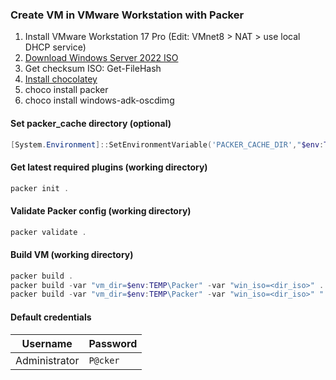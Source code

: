 ### Create VM in VMware Workstation with Packer

1. Install VMware Workstation 17 Pro (Edit: VMnet8 > NAT > use local DHCP service)
2. [Download Windows Server 2022 ISO](https://www.microsoft.com/en-us/evalcenter/download-windows-server-2022)
3. Get checksum ISO: Get-FileHash <iso>
4. [Install chocolatey](https://chocolatey.org/install)
5. choco install packer
6. choco install windows-adk-oscdimg

#### Set packer_cache directory (optional)

```powershell
[System.Environment]::SetEnvironmentVariable('PACKER_CACHE_DIR',"$env:TEMP", 'User')
```

#### Get latest required plugins (working directory)

```powershell
packer init .
```

#### Validate Packer config (working directory)

```powershell
packer validate .
```

#### Build VM (working directory)

```powershell
packer build .
packer build -var "vm_dir=$env:TEMP\Packer" -var "win_iso=<dir_iso>" .
packer build -var "vm_dir=$env:TEMP\Packer" -var "win_iso=<dir_iso>" ".\W2K22.pkr.hcl"
```

#### Default credentials

| Username      | Password    |
| ------------- | ----------- |
| Administrator | `P@cker`    |